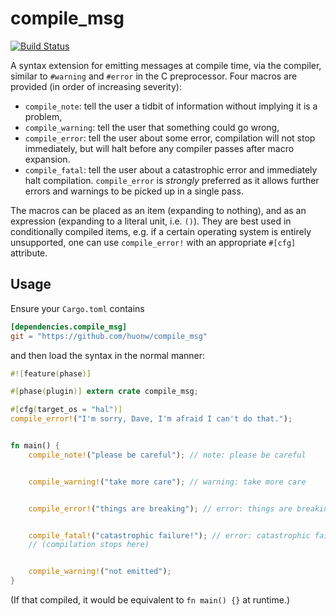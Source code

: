 # compile_msg

[![Build Status](https://travis-ci.org/huonw/compile_msg.png)](https://travis-ci.org/huonw/compile_msg)

A syntax extension for emitting messages at compile time, via the
compiler, similar to `#warning` and `#error` in the C
preprocessor. Four macros are provided (in order of increasing
severity):

- `compile_note`: tell the user a tidbit of information without implying it is a problem,
- `compile_warning`: tell the user that something could go wrong,
- `compile_error`: tell the user about some error, compilation will
  not stop immediately, but will halt before any compiler passes after
  macro expansion.
- `compile_fatal`: tell the user about a catastrophic error and
  immediately halt compilation. `compile_error` is *strongly*
  preferred as it allows further errors and warnings to be picked up
  in a single pass.

The macros can be placed as an item (expanding to nothing), and as an
expression (expanding to a literal unit, i.e. `()`). They are best
used in conditionally compiled items, e.g. if a certain operating
system is entirely unsupported, one can use `compile_error!` with an
appropriate `#[cfg]` attribute.

## Usage

Ensure your `Cargo.toml` contains

```toml
[dependencies.compile_msg]
git = "https://github.com/huonw/compile_msg"
```

and then load the syntax in the normal manner:

```rust
#![feature(phase)]

#[phase(plugin)] extern crate compile_msg;

#[cfg(target_os = "hal")]
compile_error!("I'm sorry, Dave, I'm afraid I can't do that.");


fn main() {
    compile_note!("please be careful"); // note: please be careful


    compile_warning!("take more care"); // warning: take more care


    compile_error!("things are breaking"); // error: things are breaking


    compile_fatal!("catastrophic failure!"); // error: catastrophic failure
    // (compilation stops here)


    compile_warning!("not emitted");
}
```

(If that compiled, it would be equivalent to `fn main() {}` at runtime.)
